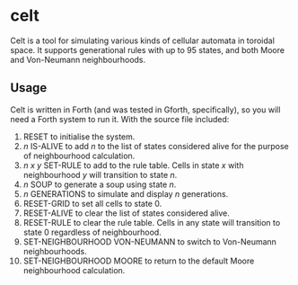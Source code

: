 # celt
Celt is a tool for simulating various kinds of cellular automata in toroidal space. It supports generational rules with up to 95 states, and both Moore and Von-Neumann neighbourhoods.

## Usage
Celt is written in Forth (and was tested in Gforth, specifically), so you will need a Forth system to run it. With the source file included:
1. RESET to initialise the system.
2. *n* IS-ALIVE to add *n* to the list of states considered alive for the purpose of neighbourhood calculation.
3. *n* *x* *y* SET-RULE to add to the rule table. Cells in state *x* with neighbourhood *y* will transition to state *n*.
4. *n* SOUP to generate a soup using state *n*.
5. *n* GENERATIONS to simulate and display *n* generations.
6. RESET-GRID to set all cells to state 0.
7. RESET-ALIVE to clear the list of states considered alive.
8. RESET-RULE to clear the rule table. Cells in any state will transition to state 0 regardless of neighbourhood.
9. SET-NEIGHBOURHOOD VON-NEUMANN to switch to Von-Neumann neighbourhoods.
10. SET-NEIGHBOURHOOD MOORE to return to the default Moore neighbourhood calculation.
